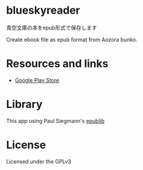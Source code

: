 blueskyreader
=============

青空文庫の本をepub形式で保存します

Create ebook file as epub format from Aozora bunko.

# Resources and links #
* [Google Play Store](https://play.google.com/store/apps/details?id=com.github.naofum.blueskyreader)

# Library #

This app using Paul Siegmann's [epublib](https://github.com/psiegman/epublib)

# License #
Licensed under the GPLv3  
